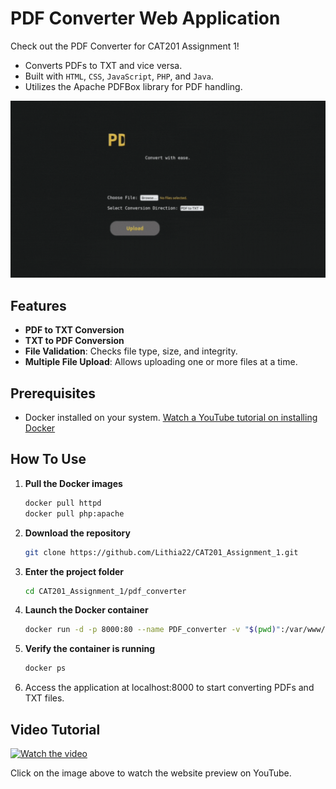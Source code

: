 # PDF Converter Web Application

Check out the PDF Converter for CAT201 Assignment 1!

- Converts PDFs to TXT and vice versa.
- Built with `HTML`, `CSS`, `JavaScript`, `PHP`, and `Java`.
- Utilizes the Apache PDFBox library for PDF handling.

<img src="pdf_converter/Preview.gif" alt="Preview Leafy Website GIF" width="1200px" />

## Features

- **PDF to TXT Conversion**
- **TXT to PDF Conversion**
- **File Validation**: Checks file type, size, and integrity.
- **Multiple File Upload**: Allows uploading one or more files at a time.

## Prerequisites

- Docker installed on your system. <a href="https://youtu.be/TDLKQWsrSyk?si=bcv0J37m7tACiZW_" target="_blank">Watch a YouTube tutorial on installing Docker</a>

## How To Use

1. **Pull the Docker images**
   
   ```bash
   docker pull httpd
   docker pull php:apache
   ```

2. **Download the repository**
   
   ```bash
   git clone https://github.com/Lithia22/CAT201_Assignment_1.git
   ```
   
3. **Enter the project folder**
   
   ```bash 
   cd CAT201_Assignment_1/pdf_converter
   ```
   
4. **Launch the Docker container**
   
   ```bash
   docker run -d -p 8000:80 --name PDF_converter -v "$(pwd)":/var/www/html php:apache
   ```
   
5. **Verify the container is running**
   
   ```bash
   docker ps
   ```
   
6. Access the application at localhost:8000 to start converting PDFs and TXT files.

## Video Tutorial

[![Watch the video](https://github.com/user-attachments/assets/e6631c07-c527-438c-87c4-ea9539e3ef63)](https://youtu.be/hm_EmIYtFPo?si=Et67VGyZoidlIsjJ)

Click on the image above to watch the website preview on YouTube.
